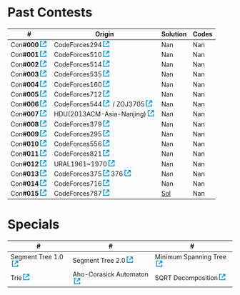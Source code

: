 # Past Contests
  \#  |  Origin  | Solution | Codes 
--|--|--|--
Con<b>#000</b>[<img src="https://raw.githubusercontent.com/AnthonyLedger/OI-blog/master/blue-link.png" width="20px"></img>](https://cn.vjudge.net/contest/167046)|CodeForces294[<img src="https://raw.githubusercontent.com/AnthonyLedger/OI-blog/master/blue-link.png" width="20px"></img>](http://codeforces.com/contest/294)|Nan|Nan
Con<b>#001</b>[<img src="https://raw.githubusercontent.com/AnthonyLedger/OI-blog/master/blue-link.png" width="20px"></img>](https://cn.vjudge.net/contest/167134)|CodeForces510[<img src="https://raw.githubusercontent.com/AnthonyLedger/OI-blog/master/blue-link.png" width="20px"></img>](http://codeforces.com/contest/510)|Nan|Nan
Con<b>#002</b>[<img src="https://raw.githubusercontent.com/AnthonyLedger/OI-blog/master/blue-link.png" width="20px"></img>](https://cn.vjudge.net/contest/167220)|CodeForces514[<img src="https://raw.githubusercontent.com/AnthonyLedger/OI-blog/master/blue-link.png" width="20px"></img>](http://codeforces.com/contest/514)|Nan|Nan
Con<b>#003</b>[<img src="https://raw.githubusercontent.com/AnthonyLedger/OI-blog/master/blue-link.png" width="20px"></img>](https://cn.vjudge.net/contest/167386)|CodeForces535[<img src="https://raw.githubusercontent.com/AnthonyLedger/OI-blog/master/blue-link.png" width="20px"></img>](http://codeforces.com/contest/535)|Nan|Nan
Con<b>#004</b>[<img src="https://raw.githubusercontent.com/AnthonyLedger/OI-blog/master/blue-link.png" width="20px"></img>](https://cn.vjudge.net/contest/167465)|CodeForces160[<img src="https://raw.githubusercontent.com/AnthonyLedger/OI-blog/master/blue-link.png" width="20px"></img>](http://codeforces.com/contest/160)|Nan|Nan
Con<b>#005</b>[<img src="https://raw.githubusercontent.com/AnthonyLedger/OI-blog/master/blue-link.png" width="20px"></img>](https://cn.vjudge.net/contest/167537)|CodeForces712[<img src="https://raw.githubusercontent.com/AnthonyLedger/OI-blog/master/blue-link.png" width="20px"></img>](http://codeforces.com/contest/712)|Nan|Nan
Con<b>#006</b>[<img src="https://raw.githubusercontent.com/AnthonyLedger/OI-blog/master/blue-link.png" width="20px"></img>](https://cn.vjudge.net/contest/167690)|CodeForces544[<img src="https://raw.githubusercontent.com/AnthonyLedger/OI-blog/master/blue-link.png" width="20px"></img>](http://codeforces.com/contest/514) / ZOJ3705[<img src="https://raw.githubusercontent.com/AnthonyLedger/OI-blog/master/blue-link.png" width="20px"></img>](http://acm.zju.edu.cn/onlinejudge/showProblem.do?problemCode=3705)|Nan|Nan
Con<b>#007</b>[<img src="https://raw.githubusercontent.com/AnthonyLedger/OI-blog/master/blue-link.png" width="20px"></img>](https://cn.vjudge.net/contest/167793)|HDU(2013ACM-Asia-Nanjing)[<img src="https://raw.githubusercontent.com/AnthonyLedger/OI-blog/master/blue-link.png" width="20px"></img>](http://acm.hdu.edu.cn/search.php?field=problem&key=2013+ACM%2FICPC+Asia+Regional+Nanjing+Online&source=1&searchmode=source)|Nan|Nan
Con<b>#008</b>[<img src="https://raw.githubusercontent.com/AnthonyLedger/OI-blog/master/blue-link.png" width="20px"></img>](https://cn.vjudge.net/contest/167828)|CodeForces379[<img src="https://raw.githubusercontent.com/AnthonyLedger/OI-blog/master/blue-link.png" width="20px"></img>](http://codeforces.com/contest/379)|Nan|Nan
Con<b>#009</b>[<img src="https://raw.githubusercontent.com/AnthonyLedger/OI-blog/master/blue-link.png" width="20px"></img>](https://cn.vjudge.net/contest/167920)|CodeForces295[<img src="https://raw.githubusercontent.com/AnthonyLedger/OI-blog/master/blue-link.png" width="20px"></img>](http://codeforces.com/contest/295)|Nan|Nan
Con<b>#010</b>[<img src="https://raw.githubusercontent.com/AnthonyLedger/OI-blog/master/blue-link.png" width="20px"></img>](https://cn.vjudge.net/contest/168038)|CodeForces556[<img src="https://raw.githubusercontent.com/AnthonyLedger/OI-blog/master/blue-link.png" width="20px"></img>](http://codeforces.com/contest/556)|Nan|Nan
Con<b>#011</b>[<img src="https://raw.githubusercontent.com/AnthonyLedger/OI-blog/master/blue-link.png" width="20px"></img>](https://cn.vjudge.net/contest/168242)|CodeForces821[<img src="https://raw.githubusercontent.com/AnthonyLedger/OI-blog/master/blue-link.png" width="20px"></img>](http://codeforces.com/contest/821)|Nan|Nan
Con<b>#012</b>[<img src="https://raw.githubusercontent.com/AnthonyLedger/OI-blog/master/blue-link.png" width="20px"></img>](https://cn.vjudge.net/contest/168242)|URAL1961~1970[<img src="https://raw.githubusercontent.com/AnthonyLedger/OI-blog/master/blue-link.png" width="20px"></img>](http://acm.timus.ru/problem.aspx?space=1&num=1961)|Nan|Nan
Con<b>#013</b>[<img src="https://raw.githubusercontent.com/AnthonyLedger/OI-blog/master/blue-link.png" width="20px"></img>](https://cn.vjudge.net/contest/168242)|CodeForces375[<img src="https://raw.githubusercontent.com/AnthonyLedger/OI-blog/master/blue-link.png" width="20px"></img>](http://codeforces.com/contest/375)376[<img src="https://raw.githubusercontent.com/AnthonyLedger/OI-blog/master/blue-link.png" width="20px"></img>](http://codeforces.com/contest/376)|Nan|Nan
Con<b>#014</b>[<img src="https://raw.githubusercontent.com/AnthonyLedger/OI-blog/master/blue-link.png" width="20px"></img>](https://cn.vjudge.net/contest/168561)|CodeForces716[<img src="https://raw.githubusercontent.com/AnthonyLedger/OI-blog/master/blue-link.png" width="20px"></img>](http://codeforces.com/contest/716)|Nan|Nan
Con<b>#015</b>[<img src="https://raw.githubusercontent.com/AnthonyLedger/OI-blog/master/blue-link.png" width="20px"></img>](https://cn.vjudge.net/contest/168929)|CodeForces787[<img src="https://raw.githubusercontent.com/AnthonyLedger/OI-blog/master/blue-link.png" width="20px"></img>](http://codeforces.com/contest/787)|[Sol](solution_contest15.md)|Nan

# Specials

  \# |  \# |  \#
  --|--|--  
Segment Tree 1.0[<img src="https://raw.githubusercontent.com/AnthonyLedger/OI-blog/master/blue-link.png" width="20px"></img>](https://cn.vjudge.net/contest/167923)|Segment Tree 2.0[<img src="https://raw.githubusercontent.com/AnthonyLedger/OI-blog/master/blue-link.png" width="20px"></img>](https://cn.vjudge.net/contest/167922)|Minimum Spanning Tree[<img src="https://raw.githubusercontent.com/AnthonyLedger/OI-blog/master/blue-link.png" width="20px"></img>](https://cn.vjudge.net/contest/167924)
Trie[<img src="https://raw.githubusercontent.com/AnthonyLedger/OI-blog/master/blue-link.png" width="20px"></img>](https://cn.vjudge.net/contest/167976)|Aho-Corasick Automaton[<img src="https://raw.githubusercontent.com/AnthonyLedger/OI-blog/master/blue-link.png" width="20px"></img>](https://cn.vjudge.net/contest/167921)|SQRT Decomposition[<img src="https://raw.githubusercontent.com/AnthonyLedger/OI-blog/master/blue-link.png" width="20px"></img>](https://cn.vjudge.net/contest/168545)